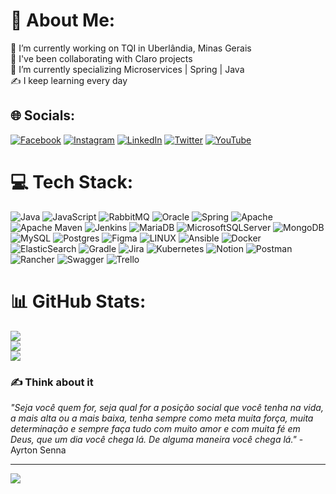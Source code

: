 # 💫 About Me:
🔭 I’m currently working on TQI in Uberlândia, Minas Gerais<br>🤝 I've been collaborating with Claro projects<br>🌱 I’m currently specializing Microservices | Spring | Java<br> ✍️ I keep learning every day


## 🌐 Socials:
[![Facebook](https://img.shields.io/badge/Facebook-%231877F2.svg?logo=Facebook&logoColor=white)](https://www.facebook.com/ezequiel.moreira.5) [![Instagram](https://img.shields.io/badge/Instagram-%23E4405F.svg?logo=Instagram&logoColor=white)](https://www.instagram.com/ezequielmmarques/) [![LinkedIn](https://img.shields.io/badge/LinkedIn-%230077B5.svg?logo=linkedin&logoColor=white)](https://www.linkedin.com/in/ezequiel-moreira/) [![Twitter](https://img.shields.io/badge/Twitter-%231DA1F2.svg?logo=Twitter&logoColor=white)](https://twitter.com/ezequielmoreira) [![YouTube](https://img.shields.io/badge/YouTube-%23FF0000.svg?logo=YouTube&logoColor=white)](https://www.youtube.com/channel/UCDfYm1F20MJB7waR1KDTl6Q)

# 💻 Tech Stack:
![Java](https://img.shields.io/badge/java-%23ED8B00.svg?style=for-the-badge&logo=java&logoColor=white) ![JavaScript](https://img.shields.io/badge/javascript-%23323330.svg?style=for-the-badge&logo=javascript&logoColor=%23F7DF1E) ![RabbitMQ](https://img.shields.io/badge/Rabbitmq-FF6600?style=for-the-badge&logo=rabbitmq&logoColor=white) ![Oracle](https://img.shields.io/badge/Oracle-F80000?style=for-the-badge&logo=oracle&logoColor=white) ![Spring](https://img.shields.io/badge/spring-%236DB33F.svg?style=for-the-badge&logo=spring&logoColor=white) ![Apache](https://img.shields.io/badge/apache-%23D42029.svg?style=for-the-badge&logo=apache&logoColor=white) ![Apache Maven](https://img.shields.io/badge/Apache%20Maven-C71A36?style=for-the-badge&logo=Apache%20Maven&logoColor=white) ![Jenkins](https://img.shields.io/badge/jenkins-%232C5263.svg?style=for-the-badge&logo=jenkins&logoColor=white) ![MariaDB](https://img.shields.io/badge/MariaDB-003545?style=for-the-badge&logo=mariadb&logoColor=white) ![MicrosoftSQLServer](https://img.shields.io/badge/Microsoft%20SQL%20Sever-CC2927?style=for-the-badge&logo=microsoft%20sql%20server&logoColor=white) ![MongoDB](https://img.shields.io/badge/MongoDB-%234ea94b.svg?style=for-the-badge&logo=mongodb&logoColor=white) ![MySQL](https://img.shields.io/badge/mysql-%2300f.svg?style=for-the-badge&logo=mysql&logoColor=white) ![Postgres](https://img.shields.io/badge/postgres-%23316192.svg?style=for-the-badge&logo=postgresql&logoColor=white) 	![Figma](https://img.shields.io/badge/figma-%23F24E1E.svg?style=for-the-badge&logo=figma&logoColor=white) ![LINUX](https://img.shields.io/badge/Linux-FCC624?style=for-the-badge&logo=linux&logoColor=black) ![Ansible](https://img.shields.io/badge/ansible-%231A1918.svg?style=for-the-badge&logo=ansible&logoColor=white) ![Docker](https://img.shields.io/badge/docker-%230db7ed.svg?style=for-the-badge&logo=docker&logoColor=white) ![ElasticSearch](https://img.shields.io/badge/-ElasticSearch-005571?style=for-the-badge&logo=elasticsearch) ![Gradle](https://img.shields.io/badge/Gradle-02303A.svg?style=for-the-badge&logo=Gradle&logoColor=white) ![Jira](https://img.shields.io/badge/jira-%230A0FFF.svg?style=for-the-badge&logo=jira&logoColor=white) ![Kubernetes](https://img.shields.io/badge/kubernetes-%23326ce5.svg?style=for-the-badge&logo=kubernetes&logoColor=white) ![Notion](https://img.shields.io/badge/Notion-%23000000.svg?style=for-the-badge&logo=notion&logoColor=white) ![Postman](https://img.shields.io/badge/Postman-FF6C37?style=for-the-badge&logo=postman&logoColor=white) ![Rancher](https://img.shields.io/badge/rancher-%230075A8.svg?style=for-the-badge&logo=rancher&logoColor=white) ![Swagger](https://img.shields.io/badge/-Swagger-%23Clojure?style=for-the-badge&logo=swagger&logoColor=white) ![Trello](https://img.shields.io/badge/Trello-%23026AA7.svg?style=for-the-badge&logo=Trello&logoColor=white)
# 📊 GitHub Stats:
![](https://github-readme-stats.vercel.app/api?username=ezequielmmarques&theme=dark&hide_border=false&include_all_commits=false&count_private=false)<br/>
![](https://github-readme-streak-stats.herokuapp.com/?user=ezequielmmarques&theme=dark&hide_border=false)<br/>
![](https://github-readme-stats.vercel.app/api/top-langs/?username=ezequielmmarques&theme=dark&hide_border=false&include_all_commits=false&count_private=false&layout=compact)

### ✍️ Think about it
*"Seja você quem for, seja qual for a posição social que você tenha na vida, a mais alta ou a mais baixa, tenha sempre como meta muita força, muita determinação e sempre faça tudo com muito amor e com muita fé em Deus, que um dia você chega lá. De alguma maneira você chega lá."*  - Ayrton Senna

---
[![](https://visitcount.itsvg.in/api?id=ezequielmmarques&icon=0&color=0)](https://visitcount.itsvg.in)

<!-- Proudly created with GPRM ( https://gprm.itsvg.in ) -->
